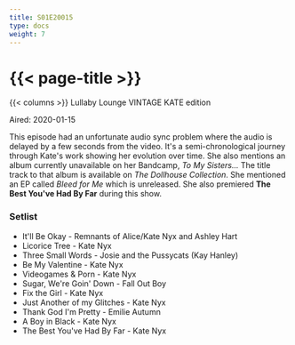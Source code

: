 ```yaml
---
title: S01E20015
type: docs
weight: 7
---
```


# {{< page-title >}}

{{< columns >}}
Lullaby Lounge VINTAGE KATE edition

Aired: 2020-01-15

This episode had an unfortunate audio sync problem where the audio is delayed by a few seconds from the video.  It's a semi-chronological journey through Kate's work showing her evolution over time.  She also mentions an album currently unavailable on her Bandcamp, <i>To My Sisters...</i>  The title track to that album is available on <i>The Dollhouse Collection</i>.  She mentioned an EP called <i>Bleed for Me</i> which is unreleased.  She also premiered <b>The Best You've Had By Far</b> during this show.

### Setlist
* It'll Be Okay - Remnants of Alice/Kate Nyx and Ashley Hart
* Licorice Tree - Kate Nyx
* Three Small Words - Josie and the Pussycats (Kay Hanley)
* Be My Valentine - Kate Nyx
* Videogames & Porn - Kate Nyx
* Sugar, We're Goin' Down - Fall Out Boy
* Fix the Girl - Kate Nyx
* Just Another of my Glitches - Kate Nyx
* Thank God I'm Pretty - Emilie Autumn
* A Boy in Black - Kate Nyx
* The Best You've Had By Far - Kate Nyx
